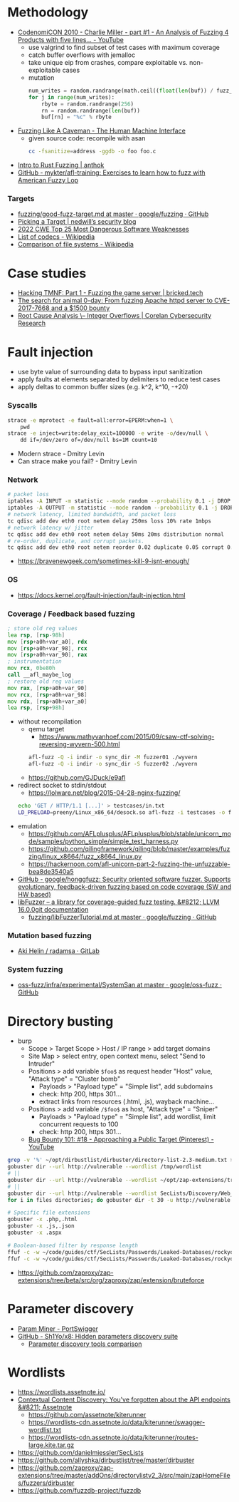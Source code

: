# Methodology

- [CodenomiCON 2010 \- Charlie Miller \- part \#1 \- An Analysis of Fuzzing 4 Products with five lines\.\.\. \- YouTube](https://www.youtube.com/watch?v=Xnwodi2CBws)
    - use valgrind to find subset of test cases with maximum coverage
    - catch buffer overflows with jemalloc
    - take unique eip from crashes, compare exploitable vs. non-exploitable cases
    - mutation
        ```python
        num_writes = random.randrange(math.ceil((float(len(buf)) / fuzz_factor))) + 1
        for j in range(num_writes):
            rbyte = random.randrange(256)
            rn = random.randrange(len(buf))
            buf[rn] = "%c" % rbyte
        ```
- [Fuzzing Like A Caveman \- The Human Machine Interface](https://h0mbre.github.io/Fuzzing-Like-A-Caveman/)
    - given source code: recompile with asan
        ```bash
        cc -fsanitize=address -ggdb -o foo foo.c
        ```
- [Intro to Rust Fuzzing \| anthok](https://www.anthok.com/posts/intro-to-rust-fuzzing/)
- [GitHub \- mykter/afl\-training: Exercises to learn how to fuzz with American Fuzzy Lop](https://github.com/mykter/afl-training)

### Targets

- [fuzzing/good\-fuzz\-target\.md at master · google/fuzzing · GitHub](https://github.com/google/fuzzing/blob/master/docs/good-fuzz-target.md)
- [Picking a Target \| nedwill’s security blog](https://nedwill.github.io/blog/jekyll/update/2019/04/08/picking-a-target.html)
- [2022 CWE Top 25 Most Dangerous Software Weaknesses](https://cwe.mitre.org/top25/archive/2022/2022_cwe_top25.html)
- [List of codecs \- Wikipedia](https://en.wikipedia.org/wiki/List_of_codecs)
- [Comparison of file systems \- Wikipedia](https://en.wikipedia.org/wiki/Comparison_of_file_systems)

# Case studies

- [Hacking TMNF: Part 1 \- Fuzzing the game server \| bricked\.tech](https://blog.bricked.tech/posts/tmnf/part1/)
- [The search for animal 0\-day: From fuzzing Apache httpd server to CVE\-2017\-7668 and a $1500 bounty](https://animal0day.blogspot.com/2017/07/from-fuzzing-apache-httpd-server-to-cve.html)
- [Root Cause Analysis \– Integer Overflows \| Corelan Cybersecurity Research](https://www.corelan.be/index.php/2013/07/02/root-cause-analysis-integer-overflows/)

# Fault injection

- use byte value of surrounding data to bypass input sanitization
- apply faults at elements separated by delimiters to reduce test cases
- apply deltas to common buffer sizes (e.g. k^2, k^10, -+20)

### Syscalls

```bash
strace -e mprotect -e fault=all:error=EPERM:when=1 \
    pwd
strace -e inject=write:delay_exit=100000 -e write -o/dev/null \
    dd if=/dev/zero of=/dev/null bs=1M count=10
```

- Modern strace - Dmitry Levin
- Can strace make you fail? - Dmitry Levin

### Network

```bash
# packet loss
iptables -A INPUT -m statistic --mode random --probability 0.1 -j DROP
iptables -A OUTPUT -m statistic --mode random --probability 0.1 -j DROP
# network latency, limited bandwidth, and packet loss
tc qdisc add dev eth0 root netem delay 250ms loss 10% rate 1mbps
# network latency w/ jitter
tc qdisc add dev eth0 root netem delay 50ms 20ms distribution normal
# re-order, duplicate, and corrupt packets.
tc qdisc add dev eth0 root netem reorder 0.02 duplicate 0.05 corrupt 0.01
```

- https://bravenewgeek.com/sometimes-kill-9-isnt-enough/

### OS

- https://docs.kernel.org/fault-injection/fault-injection.html

### Coverage / Feedback based fuzzing

```fasm
; store old reg values
lea rsp, [rsp-98h]
mov [rsp+a0h+var_a0], rdx
mov [rsp+a0h+var_98], rcx
mov [rsp+a0h+var_90], rax
; instrumentation
mov rcx, 0be80h
call __afl_maybe_log
; restore old reg values
mov rax, [rsp+a0h+var_90]
mov rcx, [rsp+a0h+var_98]
mov rdx, [rsp+a0h+var_a0]
lea rsp, [rsp+98h]
```

- without recompilation
    - qemu target
        - https://www.mathyvanhoef.com/2015/09/csaw-ctf-solving-reversing-wyvern-500.html
        ```bash
        afl-fuzz -Q -i indir -o sync_dir -M fuzzer01 ./wyvern
        afl-fuzz -Q -i indir -o sync_dir -S fuzzer02 ./wyvern
        ```
    - https://github.com/GJDuck/e9afl
- redirect socket to stdin/stdout
    - https://lolware.net/blog/2015-04-28-nginx-fuzzing/
    ```bash
    echo 'GET / HTTP/1.1 [...]' > testcases/in.txt
    LD_PRELOAD=preeny/Linux_x86_64/desock.so afl-fuzz -i testcases -o findings ./nginx
    ```
- emulation
    - https://github.com/AFLplusplus/AFLplusplus/blob/stable/unicorn_mode/samples/python_simple/simple_test_harness.py
    - https://github.com/qilingframework/qiling/blob/master/examples/fuzzing/linux_x8664/fuzz_x8664_linux.py
    - https://hackernoon.com/afl-unicorn-part-2-fuzzing-the-unfuzzable-bea8de3540a5
- [GitHub \- google/honggfuzz: Security oriented software fuzzer\. Supports evolutionary, feedback\-driven fuzzing based on code coverage \(SW and HW based\)](https://github.com/google/honggfuzz)
- [libFuzzer – a library for coverage\-guided fuzz testing\. &\#8212; LLVM 16\.0\.0git documentation](https://llvm.org/docs/LibFuzzer.html)
    - [fuzzing/libFuzzerTutorial\.md at master · google/fuzzing · GitHub](https://github.com/google/fuzzing/blob/master/tutorial/libFuzzerTutorial.md)

### Mutation based fuzzing

- [Aki Helin / radamsa · GitLab](https://gitlab.com/akihe/radamsa)

### System fuzzing

- [oss\-fuzz/infra/experimental/SystemSan at master · google/oss\-fuzz · GitHub](https://github.com/google/oss-fuzz/tree/master/infra/experimental/SystemSan)

# Directory busting

- burp
    - Scope > Target Scope > Host / IP range > add target domains
    - Site Map > select entry, open context menu, select "Send to Intruder"
    - Positions > add variable `$foo$` as request header "Host" value, "Attack type" = "Cluster bomb"
        - Payloads > "Payload type" = "Simple list", add subdomains
        - check: http 200, https 301...
        - extract links from resources (.html, .js), wayback machine...
    - Positions > add variable `/$foo$` as host, "Attack type" = "Sniper"
        - Payloads > "Payload type" = "Simple list", add wordlist, limit concurrent requests to 100
        - check: http 200, https 301...
    - [Bug Bounty 101: \#18 \- Approaching a Public Target \(Pinterest\) \- YouTube](https://www.youtube.com/watch?v=LeQ8RIK6OpE)

```bash
grep -v '%' ~/opt/dirbustlist/dirbuster/directory-list-2.3-medium.txt > /tmp/wordlist
gobuster dir --url http://vulnerable --wordlist /tmp/wordlist
# ||
gobuster dir --url http://vulnerable --wordlist ~/opt/zap-extensions/tree/master/addOns/directorylistv2_3/src/main/zapHomeFiles/fuzzers/dirbuster/directory-list-2.3-medium.txt
# ||
gobuster dir --url http://vulnerable --wordlist SecLists/Discovery/Web_Content/raft-large-files.txt
for i in files directories; do gobuster dir -t 30 -u http://vulnerable -w SecLists/Discovery/Web_Content/raft-medium-$i.txt; done

# Specific file extensions
gobuster -x .php,.html
gobuster -x .js,.json
gobuster -x .aspx

# Boolean-based filter by response length
ffuf -c -w ~/code/guides/ctf/SecLists/Passwords/Leaked-Databases/rockyou-75.txt -u 'https://foo?FUZZ' -fs 123
ffuf -c -w ~/code/guides/ctf/SecLists/Passwords/Leaked-Databases/rockyou-75.txt -u 'https://foo?bar=FUZZ' -fs 234
```

- https://github.com/zaproxy/zap-extensions/tree/beta/src/org/zaproxy/zap/extension/bruteforce

# Parameter discovery

- [Param Miner \- PortSwigger](https://portswigger.net/bappstore/17d2949a985c4b7ca092728dba871943)
- [GitHub \- Sh1Yo/x8: Hidden parameters discovery suite](https://github.com/sh1yo/x8)
    - [Parameter discovery tools comparison](https://4rt.one/blog/1.html)

# Wordlists

- https://wordlists.assetnote.io/
- [Contextual Content Discovery: You've forgotten about the API endpoints &\#8211; Assetnote](https://blog.assetnote.io/2021/04/05/contextual-content-discovery/)
    - https://github.com/assetnote/kiterunner
    - https://wordlists-cdn.assetnote.io/data/kiterunner/swagger-wordlist.txt
    - https://wordlists-cdn.assetnote.io/data/kiterunner/routes-large.kite.tar.gz
- https://github.com/danielmiessler/SecLists
- https://github.com/allyshka/dirbustlist/tree/master/dirbuster
- https://github.com/zaproxy/zap-extensions/tree/master/addOns/directorylistv2_3/src/main/zapHomeFiles/fuzzers/dirbuster
- https://github.com/fuzzdb-project/fuzzdb
